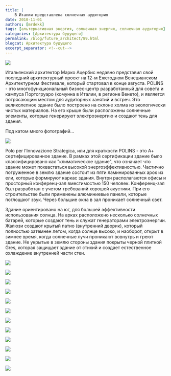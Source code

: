 ```yaml
---
title: |
    В Италии представлена солнечная аудитория
date: 2010-11-01
authors: [mrdekk]
tags: [альтернативная энергия, солнечная энергия, солнечная аудитория]
categories: [Архитектура будущего]
permalink: /blog/future_architect/89.html
blogcat: Архитектура будущего
excerpt_separator: <!--cut-->
---
```



![](http://itw66.ru/uploads/images/00/00/01/2010/11/01/49135b.jpg)


Итальянский архитектор Марко Ацербис недавно представил свой последний архитектурный проект на 12-м Ежегодном Венецианском Архитектурном Фестивале, который стартовал в конце августа. POLINS - это многофункциональный бизнес-центр разработанный для совета и кампуса Портогруаро (комунна в Италии, в регионе Венето), и является потрясающим местом для аудиторных занятий и встреч. Это великолепное здание было построено на склоне холма из экологически чистых материалов. На его крыше были расположены солнечные элементы, которые генерируют электроэнергию и создают тень для здания.

Под катом много фотографий...


<!--cut-->



![](http://itw66.ru/uploads/images/00/00/01/2010/11/01/c6ed19.jpg)


Polo per l’Innovazione Strategica, или для краткости POLINS - это А+ сертифицированное здание. В рамках этой сертификации здание было классифицировано как "климатическое здание", что означает что здание может похвастаться высокой энергоэффективностью. Частично погруженное в землю здание состоит из пяти ламинированных арок из ели, которые формируют каркас здания. Внутри располагаются офисы и просторный конференц-зал вместимостью 150 человек. Конференц-зал был разработан с учетом требований хорошей акустики. При его строительстве были применены алюминиевые панели, которые поглощают звук. Через большие окна в зал проникает солнечный свет.

Здание ориентировано на юг, для большей эффективности использования солнца. На арках расположено несколько солнечных батарей, которые создают тень и служат генераторами электроэнергии. Жалюзи создают крытый патио (внутренний дворик), который полностью затемнен летом, когда солнце высоко, и наоборот, открыт в зимнее время, когда солнечные лучи проникают вовнутрь и греют здание. Не укрытые в землю стороны здания покрыты черной плиткой Gres, которая защищает здание от стихий и создает естественное охлаждение внутренней части стен.


![](http://itw66.ru/uploads/images/00/00/01/2010/11/01/ed1dff.jpg)


![](http://itw66.ru/uploads/images/00/00/01/2010/11/01/17fa83.jpg)


![](http://itw66.ru/uploads/images/00/00/01/2010/11/01/517242.jpg)


![](http://itw66.ru/uploads/images/00/00/01/2010/11/01/f0c16d.jpg)


![](http://itw66.ru/uploads/images/00/00/01/2010/11/01/465665.jpg)


![](http://itw66.ru/uploads/images/00/00/01/2010/11/01/580d6b.jpg)


![](http://itw66.ru/uploads/images/00/00/01/2010/11/01/e0d358.jpg)


![](http://itw66.ru/uploads/images/00/00/01/2010/11/01/7ec7d8.jpg)


![](http://itw66.ru/uploads/images/00/00/01/2010/11/01/18e0c8.jpg)


![](http://itw66.ru/uploads/images/00/00/01/2010/11/01/3e8c8c.jpg)


![](http://itw66.ru/uploads/images/00/00/01/2010/11/01/bd4f18.jpg)


![](http://itw66.ru/uploads/images/00/00/01/2010/11/01/74518a.jpg)

